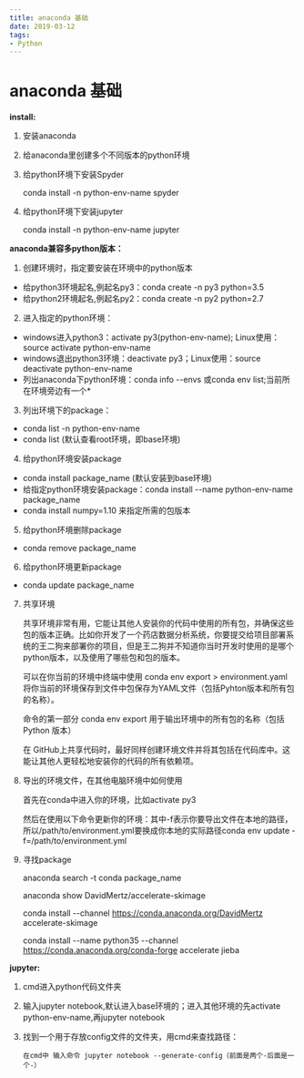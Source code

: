 ```yaml
---
title: anaconda 基础 
date: 2019-03-12
tags: 
- Python
---
```


# anaconda 基础

**install:**

1. 安装anaconda

2. 给anaconda里创建多个不同版本的python环境

3. 给python环境下安装Spyder

   conda install -n python-env-name spyder

4. 给python环境下安装jupyter

   conda install -n python-env-name jupyter

**anaconda兼容多python版本：**

1. 创建环境时，指定要安装在环境中的python版本

* 给python3环境起名,例起名py3：conda create -n py3 python=3.5
* 给python2环境起名,例起名py2：conda create -n py2 python=2.7

2. 进入指定的python环境：

* windows进入python3：activate py3(python-env-name); Linux使用：source activate python-env-name
* windows退出python3环境：deactivate py3；Linux使用：source deactivate python-env-name
* 列出anaconda下python环境：conda info --envs 或conda env list;当前所在环境旁边有一个*

3.  列出环境下的package：

* conda list -n python-env-name
* conda list (默认查看root环境，即base环境)

4. 给python环境安装package

* conda install package_name (默认安装到base环境)
* 给指定python环境安装package：conda install --name python-env-name package_name
* conda install numpy=1.10 来指定所需的包版本

5. 给python环境删除package

* conda remove package_name

6. 给python环境更新package

* conda update package_name

7. 共享环境

   共享环境非常有用，它能让其他人安装你的代码中使用的所有包，并确保这些包的版本正确。比如你开发了一个药店数据分析系统，你要提交给项目部署系统的王二狗来部署你的项目，但是王二狗并不知道你当时开发时使用的是哪个python版本，以及使用了哪些包和包的版本。

   可以在你当前的环境中终端中使用 conda env export > environment.yaml 将你当前的环境保存到文件中包保存为YAML文件（包括Pyhton版本和所有包的名称）。

   命令的第一部分 conda env export 用于输出环境中的所有包的名称（包括 Python 版本）

   在 GitHub上共享代码时，最好同样创建环境文件并将其包括在代码库中。这能让其他人更轻松地安装你的代码的所有依赖项。

8. 导出的环境文件，在其他电脑环境中如何使用

   首先在conda中进入你的环境，比如activate py3

   然后在使用以下命令更新你的环境：其中-f表示你要导出文件在本地的路径，所以/path/to/environment.yml要换成你本地的实际路径conda env update -f=/path/to/environment.yml

9. 寻找package

   anaconda search -t conda package_name

   anaconda show DavidMertz/accelerate-skimage

   conda install --channel <https://conda.anaconda.org/DavidMertz> accelerate-skimage

   conda install --name python35 --channel <https://conda.anaconda.org/conda-forge> accelerate jieba

**jupyter:**

1. cmd进入python代码文件夹

2. 输入jupyter notebook,默认进入base环境的；进入其他环境的先activate python-env-name,再jupyter notebook

3. 找到一个用于存放config文件的文件夹，用cmd来查找路径：

   ```
   在cmd中 输入命令 jupyter notebook --generate-config（前面是两个-后面是一个-）
   ```

